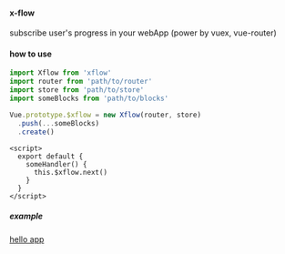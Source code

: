 #### x-flow
subscribe user's progress in your webApp (power by vuex, vue-router)

#### how to use
```ts
import Xflow from 'xflow'
import router from 'path/to/router'
import store from 'path/to/store'
import someBlocks from 'path/to/blocks'

Vue.prototype.$xflow = new Xflow(router, store)
  .push(...someBlocks)
  .create()
```

```vue
<script>
  export default {
    someHandler() {
      this.$xflow.next()
    }
  }
</script>
```

##### example
[hello app](https://zouhangwithsweet.github.io/x-flow/examples/index#/)